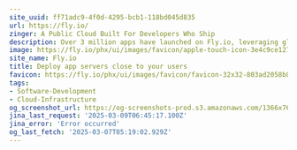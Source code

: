 ```yaml
---
site_uuid: ff71adc9-4f0d-4295-bcb1-118bd045d835
url: https://fly.io/
zinger: A Public Cloud Built For Developers Who Ship
description: Over 3 million apps have launched on Fly.io, leveraging global Anycast load-balancing, zero-config private networking, hardware isolation, and instant WireGuard VPN connections, with push-button deployments scaling to thousands of instances.
image: https://fly.io/phx/ui/images/favicon/apple-touch-icon-3e4c9ce127b5cd6f5516638d4bbf1dd5.png?vsn=d
site_name: Fly.io
title: Deploy app servers close to your users
favicon: https://fly.io/phx/ui/images/favicon/favicon-32x32-803ad2058b86df3f8a9f8af1505a59d2.png?vsn=d
tags:
- Software-Development
- Cloud-Infrastructure
og_screenshot_url: https://og-screenshots-prod.s3.amazonaws.com/1366x768/80/false/26076624b6b7fb56dd7f5358abdf8551e8a8956db5cde6cbd4ccd9909d5a5550.jpeg
jina_last_request: '2025-03-09T06:45:17.100Z'
jina_error: 'Error occurred'
og_last_fetch: '2025-03-07T05:19:02.929Z'
---
```



